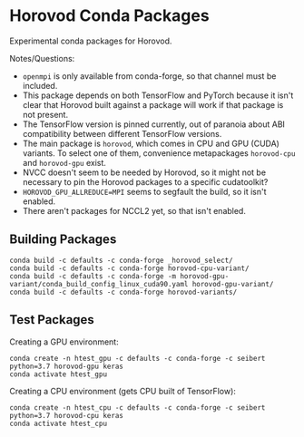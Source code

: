 # Horovod Conda Packages

Experimental conda packages for Horovod.

Notes/Questions:

* `openmpi` is only available from conda-forge, so that channel must
  be included.
* This package depends on both TensorFlow and PyTorch because it isn't
  clear that Horovod built against a package will work if that package
  is not present.
* The TensorFlow version is pinned currently, out of paranoia about ABI
  compatibility between different TensorFlow versions.
* The main package is `horovod`, which comes in CPU and GPU (CUDA)
  variants.  To select one of them, convenience metapackages
  `horovod-cpu` and `horovod-gpu` exist.
* NVCC doesn't seem to be needed by Horovod, so it might not be necessary
  to pin the Horovod packages to a specific cudatoolkit?
* `HOROVOD_GPU_ALLREDUCE=MPI` seems to segfault the build, so it isn't
  enabled.
* There aren't packages for NCCL2 yet, so that isn't enabled.


## Building Packages

```
conda build -c defaults -c conda-forge _horovod_select/
conda build -c defaults -c conda-forge horovod-cpu-variant/
conda build -c defaults -c conda-forge -m horovod-gpu-variant/conda_build_config_linux_cuda90.yaml horovod-gpu-variant/
conda build -c defaults -c conda-forge horovod-variants/
```

## Test Packages

Creating a GPU environment:

```
conda create -n htest_gpu -c defaults -c conda-forge -c seibert python=3.7 horovod-gpu keras
conda activate htest_gpu
```

Creating a CPU environment (gets CPU built of TensorFlow):

```
conda create -n htest_cpu -c defaults -c conda-forge -c seibert python=3.7 horovod-cpu keras
conda activate htest_cpu
```

